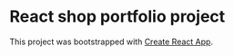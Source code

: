 # React shop portfolio project

This project was bootstrapped with [Create React App](https://kapita297.github.io/React-Shop/).
